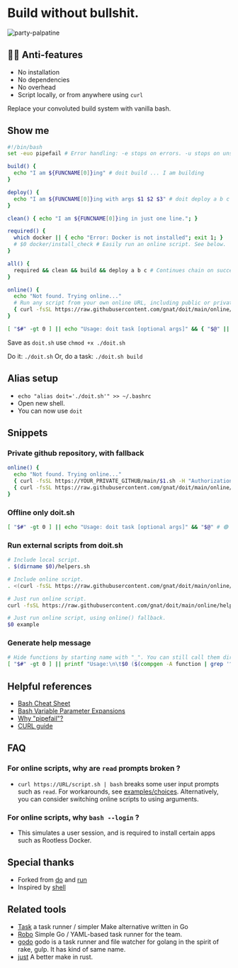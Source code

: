 # Build without bullshit.
![party-palpatine](https://user-images.githubusercontent.com/24665/174114761-42dfba9c-dcae-473b-8d83-aee59629f7aa.gif)

## 🏴‍☠️ Anti-features
* No installation
* No dependencies
* No overhead
* Script locally, or from anywhere using `curl`

Replace your convoluted build system with vanilla bash.

## Show me

```bash
#!/bin/bash
set -euo pipefail # Error handling: -e stops on errors. -u stops on unset variables. -o pipefail stops pipelines on fail: https://mobile.twitter.com/b0rk/status/1314345978963648524

build() {
  echo "I am ${FUNCNAME[0]}ing" # doit build ... I am building
}

deploy() {
  echo "I am ${FUNCNAME[0]}ing with args $1 $2 $3" # doit deploy a b c ... I am deploying with args a b c
}

clean() { echo "I am ${FUNCNAME[0]}ing in just one line."; }

required() {
  which docker || { echo "Error: Docker is not installed"; exit 1; }
  # $0 docker/install_check # Easily run an online script. See below.
}

all() {
  required && clean && build && deploy a b c # Continues chain on success.
}

online() {
  echo "Not found. Trying online..."
  # Run any script from your own online URL, including public or private github repositories! 
  { curl -fsSL https://raw.githubusercontent.com/gnat/doit/main/online/$1.sh | bash --login -s -- ${@:2}; } && exit 1 || echo "Not found: '$1'"
}

[ "$#" -gt 0 ] || echo "Usage: doit task [optional args]" && { "$@" || online "$@"; } # 🟢 DO IT!
```
Save as `doit.sh` use `chmod +x ./doit.sh`

Do it: `./doit.sh`
Or, do a task: `./doit.sh build`

## Alias setup
* `echo "alias doit='./doit.sh'" >> ~/.bashrc`
* Open new shell.
* You can now use `doit`

## Snippets

### Private github repository, with fallback

```bash
online() {
  echo "Not found. Trying online..."
  { curl -fsSL https://YOUR_PRIVATE_GITHUB/main/$1.sh -H "Authorization: Token YOUR_PRIVATE_ACCESS_CODE" | bash --login -s -- ${@:2}; } || 
  { curl -fsSL https://raw.githubusercontent.com/gnat/doit/main/online/$1.sh | bash --login -s -- ${@:2}; } && exit 1 || echo "Not found: '$1'"
}
```

### Offline only doit.sh
```bash
[ "$#" -gt 0 ] || echo "Usage: doit task [optional args]" && "$@" # 🟢 DO IT!
```

### Run external scripts from doit.sh
```bash
# Include local script.
. $(dirname $0)/helpers.sh

# Include online script.
. <(curl -fsSL https://raw.githubusercontent.com/gnat/doit/main/online/helpers.sh)

# Just run online script.
curl -fsSL https://raw.githubusercontent.com/gnat/doit/main/online/helpers.sh | bash

# Just run online script, using online() fallback.
$0 example
```

### Generate help message
```bash
# Hide functions by starting name with "_". You can still call them directly.
[ "$#" -gt 0 ] || printf "Usage:\n\t$0 ($(compgen -A function | grep '^[^_]' | paste -sd '|' -))\n"
```

## Helpful references

* [Bash Cheat Sheet](https://bertvv.github.io/cheat-sheets/Bash.html)
* [Bash Variable Parameter Expansions](https://www.cyberciti.biz/tips/bash-shell-parameter-substitution-2.html)
* [Why "pipefail"?](https://mobile.twitter.com/b0rk/status/1314345978963648524)
* [CURL guide](https://github.com/frizb/HackingWithCurl)

## FAQ

### For online scripts, why are `read` prompts broken ?
* `curl https://URL/script.sh | bash` breaks some user input prompts such as `read`. For workarounds, see [examples/choices](https://github.com/gnat/doit/blob/main/online/examples/choices.sh). Alternatively, you can consider switching online scripts to using arguments.

### For online scripts, why `bash --login` ?
* This simulates a user session, and is required to install certain apps such as Rootless Docker.

## Special thanks
* Forked from [do](https://github.com/8gears/do) and [run](https://github.com/icetbr/run)
* Inspired by [shell](https://github.com/netkiller/shell)

## Related tools

* [Task](http://taskfile.org/#/usage) a task runner / simpler Make alternative written in Go
* [Robo](https://github.com/tj/robo) Simple Go / YAML-based task runner for the team.
* [godo](https://github.com/go-godo/godo) godo is a task runner and file watcher for golang in the spirit of rake, gulp. It has kind of same name.
* [just](https://github.com/casey/just) A better make in rust.
